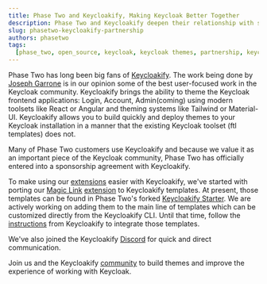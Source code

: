 ```yaml
---
title: Phase Two and Keycloakify, Making Keycloak Better Together
description: Phase Two and Keycloakify deepen their relationship with sponsorship and adding our extension templates.
slug: phasetwo-keycloakify-partnership
authors: phasetwo
tags:
  [phase_two, open_source, keycloak, keycloak themes, partnership, keycloakify]
---
```


Phase Two has long been big fans of [Keycloakify](https://www.keycloakify.dev/). The work being done by [Joseph Garrone](https://github.com/garronej) is in our opinion some of the best user-focused work in the Keycloak community. Keycloakify brings the ability to theme the Keycloak frontend applications: Login, Account, Admin(coming) using modern toolsets like React or Angular and theming systems like Tailwind or Material-UI. Keycloakify allows you to build quickly and deploy themes to your Keycloak installation in a manner that the existing Keycloak toolset (ftl templates) does not.

Many of Phase Two customers use Keycloakify and because we value it as an important piece of the Keycloak community, Phase Two has officially entered into a sponsorship agreement with Keycloakify.

To make using our [extensions](https://github.com/p2-inc#our-extensions-) easier with Keycloakify, we've started with porting our [Magic Link](https://phasetwo.io/blog/set-up-magic-links/) [extension](https://github.com/p2-inc/keycloak-magic-link) to Keycloakify templates. At present, those templates can be found in Phase Two's forked [Keycloakify Starter](https://github.com/p2-inc/keycloakify-starter/tree/p2/magic-link-extension-templates/src/login/pages). We are actively working on adding them to the main line of templates which can be customized directly from the Keycloakify CLI. Until that time, follow the [instructions](https://docs.keycloakify.dev/styling-custom-extension-page) from Keycloakify to integrate those templates.

We've also joined the Keycloakify [Discord](https://discord.gg/mJdYJSdcm4) for quick and direct communication.

Join us and the Keycloakify [community](https://discord.gg/mJdYJSdcm4) to build themes and improve the experience of working with Keycloak.
